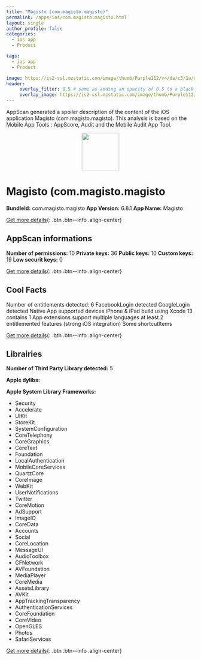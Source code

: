 ```yaml
---
title: "Magisto (com.magisto.magisto)"
permalink: /apps/ios/com.magisto.magisto.html
layout: single
author_profile: false
categories: 
  - ios app 
  - Product 

tags: 
  - ios app 
  - Product 

image: https://is2-ssl.mzstatic.com/image/thumb/Purple112/v4/da/c3/1a/dac31a78-7151-075d-333d-39975e4e0d2a/AppIcon-0-1x_U007emarketing-0-10-0-0-85-220-0.png/512x512bb.jpg
header: 
     overlay_filter: 0.5 # same as adding an opacity of 0.5 to a black background
     overlay_image: https://is2-ssl.mzstatic.com/image/thumb/Purple112/v4/da/c3/1a/dac31a78-7151-075d-333d-39975e4e0d2a/AppIcon-0-1x_U007emarketing-0-10-0-0-85-220-0.png/512x512bb.jpg
---
```

AppScan generated a spoiler description of the content of the iOS application Magisto (com.magisto.magisto). This analysis is based on the Mobile App Tools : AppScore, Audit and the Mobile Audit App Tool.

  
  
<div style="text-align: center;"><img src="https://is2-ssl.mzstatic.com/image/thumb/Purple112/v4/da/c3/1a/dac31a78-7151-075d-333d-39975e4e0d2a/AppIcon-0-1x_U007emarketing-0-10-0-0-85-220-0.png/512x512bb.jpg" width="100" height="100"></div>  
  
# Magisto (com.magisto.magisto

**BundleId:** com.magisto.magisto
**App Version:** 6.8.1
**App Name:** Magisto


[Get more details](/pricing.html){: .btn .btn--info .align-center}  
  
## AppScan informations 

**Number of permissions:** 10
**Private keys:** 36
**Public keys:** 10
**Custom keys:** 19
**Low securit keys:** 0
  
[Get more details](/pricing.html){: .btn .btn--info .align-center}

## Cool Facts

Number of entitlements detected: 6
FacebookLogin detected
GoogleLogin detected
Native App
supported devices iPhone & iPad
build using Xcode 13
contains 1 App extensions
support multiple languages
at least 2 entitlemented features (strong iOS integration)
Some shortcutItems 
  
[Get more details](/pricing.html){: .btn .btn--info .align-center}

## Librairies 
**Number of Third Party Library detected:** 5

**Apple dylibs:**


**Apple System Library Frameworks:**
- Security
- Accelerate
- UIKit
- StoreKit
- SystemConfiguration
- CoreTelephony
- CoreGraphics
- CoreText
- Foundation
- LocalAuthentication
- MobileCoreServices
- QuartzCore
- CoreImage
- WebKit
- UserNotifications
- Twitter
- CoreMotion
- AdSupport
- ImageIO
- CoreData
- Accounts
- Social
- CoreLocation
- MessageUI
- AudioToolbox
- CFNetwork
- AVFoundation
- MediaPlayer
- CoreMedia
- AssetsLibrary
- AVKit
- AppTrackingTransparency
- AuthenticationServices
- CoreFoundation
- CoreVideo
- OpenGLES
- Photos
- SafariServices


  
[Get more details](/pricing.html){: .btn .btn--info .align-center}

